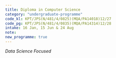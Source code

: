 ```yaml
---
title: Diploma in Computer Science
category: "undergraduate-programme"
code_kl: KPT/JPS(N/481/4/0825)(MQA/PA14018)12/27
code_pg: KPT/JPS(N/481/4/0835)(MQA/PA14314)12/28
intake: 16 Jan, 15 Jun & 24 Aug
note: 
new_programme: true
---
```


<i>Data Science Focused</i>